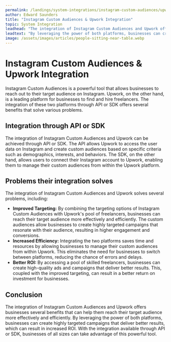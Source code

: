 ```yaml
---
permalink: /landings/system-integrations/instagram-custom-audiences/upwork
author: Edward Saunders
title: "Instagram Custom Audiences & Upwork Integration"
topic: System Integration
leadhead: "The integration of Instagram Custom Audiences and Upwork offers businesses several benefits that can help them reach their target audience more effectively and efficiently"
leadtext: "By leveraging the power of both platforms, businesses can create highly targeted campaigns that deliver better results, which can result in increased ROI. With the integration available through API or SDK, businesses of all sizes can take advantage of this powerful tool."
image: /assets/images/articles/people-sitting-near-table.webp
---
```

<div class="arttext">
<h1>Instagram Custom Audiences & Upwork Integration</h1>

<p>Instagram Custom Audiences is a powerful tool that allows businesses to reach out to their target audience on Instagram. Upwork, on the other hand, is a leading platform for businesses to find and hire freelancers. The integration of these two platforms through API or SDK offers several benefits that solve various problems.</p>

<h2>Integration through API or SDK</h2>

<p>The integration of Instagram Custom Audiences and Upwork can be achieved through API or SDK. The API allows Upwork to access the user data on Instagram and create custom audiences based on specific criteria such as demographics, interests, and behaviors. The SDK, on the other hand, allows users to connect their Instagram account to Upwork, enabling them to manage their custom audiences from within the Upwork platform.</p>

<h2>Problems their integration solves</h2>

<p>The integration of Instagram Custom Audiences and Upwork solves several problems, including:</p>

<ul>
	<li><strong>Improved Targeting:</strong> By combining the targeting options of Instagram Custom Audiences with Upwork's pool of freelancers, businesses can reach their target audience more effectively and efficiently. The custom audiences allow businesses to create highly targeted campaigns that resonate with their audience, resulting in higher engagement and conversions.</li>
	<li><strong>Increased Efficiency:</strong> Integrating the two platforms saves time and resources by allowing businesses to manage their custom audiences from within Upwork. This eliminates the need for businesses to switch between platforms, reducing the chance of errors and delays.</li>
	<li><strong>Better ROI:</strong> By accessing a pool of skilled freelancers, businesses can create high-quality ads and campaigns that deliver better results. This, coupled with the improved targeting, can result in a better return on investment for businesses.</li>
</ul>

<h2>Conclusion</h2>

<p>The integration of Instagram Custom Audiences and Upwork offers businesses several benefits that can help them reach their target audience more effectively and efficiently. By leveraging the power of both platforms, businesses can create highly targeted campaigns that deliver better results, which can result in increased ROI. With the integration available through API or SDK, businesses of all sizes can take advantage of this powerful tool.</p>

</div>